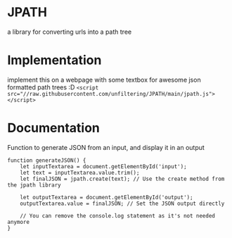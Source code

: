 # JPATH
 a library for converting urls into a path tree
# Implementation
implement this on a webpage with some textbox for awesome json formatted path trees :D
`<script src="//raw.githubusercontent.com/unfiltering/JPATH/main/jpath.js"></script>`
# Documentation
Function to generate JSON from an input, and display it in an output
```
function generateJSON() {
    let inputTextarea = document.getElementById('input');
    let text = inputTextarea.value.trim();
    let finalJSON = jpath.create(text); // Use the create method from the jpath library

    let outputTextarea = document.getElementById('output');
    outputTextarea.value = finalJSON; // Set the JSON output directly

    // You can remove the console.log statement as it's not needed anymore
}
```
